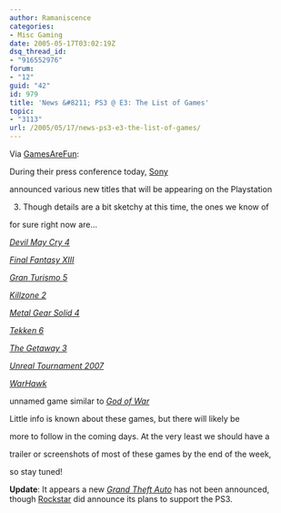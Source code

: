 ```yaml
---
author: Ramaniscence
categories:
- Misc Gaming
date: 2005-05-17T03:02:19Z
dsq_thread_id:
- "916552976"
forum:
- "12"
guid: "42"
id: 979
title: 'News &#8211; PS3 @ E3: The List of Games'
topic:
- "3113"
url: /2005/05/17/news-ps3-e3-the-list-of-games/
---
```


Via <a target="_self" href="http://www.gamesarefun.com/news.php?newsid=4957">GamesAreFun</a>:

During their press conference today, [Sony](http://www.gamesarefun.com/gamesdb/search.php?by=Company&search=Sony)
  
announced various new titles that will be appearing on the Playstation
  
3. Though details are a bit sketchy at this time, the ones we know of
  
for sure right now are&#8230;

[_Devil May Cry 4_](http://www.gamesarefun.com/gamesdb/search.php?by=Game&search=Devil%20May%20Cry%204)
  

  
[_Final Fantasy XIII_](http://www.gamesarefun.com/gamesdb/search.php?by=Game&search=Final%20Fantasy%20XIII)
  

  
[_Gran Turismo 5_](http://www.gamesarefun.com/gamesdb/search.php?by=Game&search=Gran%20Turismo%205)
  

  
[_Killzone 2_](http://www.gamesarefun.com/gamesdb/search.php?by=Game&search=Killzone%202)
  

  
[_Metal Gear Solid 4_](http://www.gamesarefun.com/gamesdb/search.php?by=Game&search=Metal%20Gear%20Solid%204)
  

  
[_Tekken 6_](http://www.gamesarefun.com/gamesdb/search.php?by=Game&search=Tekken%206)
  

  
[_The Getaway 3_](http://www.gamesarefun.com/gamesdb/search.php?by=Game&search=The%20Getaway%203)
  

  
[_Unreal Tournament 2007_](http://www.gamesarefun.com/gamesdb/search.php?by=Game&search=Unreal%20Tournament%202007)
  

  
[_WarHawk_](http://www.gamesarefun.com/gamesdb/search.php?by=Game&search=WarHawk)

unnamed game similar to [_God of War_](http://www.gamesarefun.com/gamesdb/search.php?by=Game&search=God%20of%20War)

Little info is known about these games, but there will likely be
  
more to follow in the coming days. At the very least we should have a
  
trailer or screenshots of most of these games by the end of the week,
  
so stay tuned!

**Update**: It appears a new [_Grand Theft Auto_](http://www.gamesarefun.com/gamesdb/search.php?by=Game&search=Grand%20Theft%20Auto) has not been announced, though [Rockstar](http://www.gamesarefun.com/gamesdb/search.php?by=Company&search=Rockstar) did announce its plans to support the PS3.